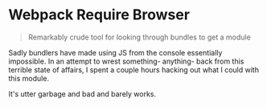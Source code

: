 # Webpack Require Browser

> Remarkably crude tool for looking through bundles to get a module

Sadly bundlers have made using JS from the console essentially impossible. In an attempt to wrest something- anything- back from this terrible state of affairs, I spent a couple hours hacking out what I could with this module.

It's utter garbage and bad and barely works.
